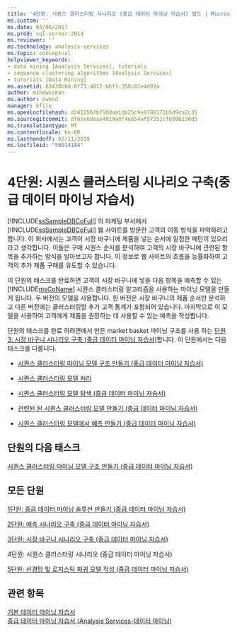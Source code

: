 ```yaml
---
title: '4단원: 시퀀스 클러스터링 시나리오 (중급 데이터 마이닝 자습서) 빌드 | Microsoft Docs'
ms.custom: ''
ms.date: 03/06/2017
ms.prod: sql-server-2014
ms.reviewer: ''
ms.technology: analysis-services
ms.topic: conceptual
helpviewer_keywords:
- data mining [Analysis Services], tutorials
- sequence clustering algorithms [Analysis Services]
- tutorials [Data Mining]
ms.assetid: 63436bbd-0f73-4012-b6f1-358c81e4d92a
author: minewiskan
ms.author: owend
manager: kfile
ms.openlocfilehash: d34125b7b750daa1da25c9e8788172b5d9ca2c35
ms.sourcegitcommit: dfb1e6deaa4919a0f4e654af57252cfb09613dd5
ms.translationtype: MT
ms.contentlocale: ko-KR
ms.lasthandoff: 02/11/2019
ms.locfileid: "56014184"
---
```

# <a name="lesson-4-building-a-sequence-clustering-scenario-intermediate-data-mining-tutorial"></a>4단원: 시퀀스 클러스터링 시나리오 구축(중급 데이터 마이닝 자습서)
  [!INCLUDE[ssSampleDBCoFull](../includes/sssampledbcofull-md.md)] 의 마케팅 부서에서 [!INCLUDE[ssSampleDBCoFull](../includes/sssampledbcofull-md.md)] 웹 사이트를 방문한 고객의 이동 방식을 파악하려고 합니다. 이 회사에서는 고객이 시장 바구니에 제품을 넣는 순서에 일정한 패턴이 있으리라고 생각합니다. 이들은 구매 시퀀스 순서를 분석하여 고객의 시장 바구니에 관련된 항목을 추가하는 방식을 알아보고자 합니다. 이 정보로 웹 사이트의 흐름을 능률화하여 고객의 추가 제품 구매를 유도할 수 있습니다.  
  
 이 단원의 태스크를 완료하면 고객이 시장 바구니에 넣을 다음 항목을 예측할 수 있는 [!INCLUDE[msCoName](../includes/msconame-md.md)] 시퀀스 클러스터링 알고리즘을 사용하는 마이닝 모델을 만들게 됩니다. 두 버전의 모델을 사용합니다. 한 버전은 시장 바구니의 제품 순서만 분석하고 다른 버전에는 클러스터링할 추가 고객 통계가 포함되어 있습니다. 마지막으로 이 모델을 사용하여 고객에게 제품을 권장하는 데 사용할 수 있는 예측을 작성합니다.  
  
 단원의 태스크를 완료 하려면에서 만든 market basket 마이닝 구조를 사용 하는 [단원 3: 시장 바구니 시나리오 구축 &#40;중급 데이터 마이닝 자습서&#41;](../../2014/tutorials/lesson-3-building-a-market-basket-scenario-intermediate-data-mining-tutorial.md)합니다. 이 단원에서는 다음 태스크를 다룹니다.  
  
-   [시퀀스 클러스터링 마이닝 모델 구조 만들기 &#40;중급 데이터 마이닝 자습서&#41;](../../2014/tutorials/create-sequence-clustering-mining-model-intermediate-data-mining.md)  
  
-   [시퀀스 클러스터링 모델 처리](../../2014/tutorials/processing-the-sequence-clustering-model.md)  
  
-   [시퀀스 클러스터링 모델 탐색 &#40;중급 데이터 마이닝 자습서&#41;](../../2014/tutorials/exploring-the-sequence-clustering-model-intermediate-data-mining-tutorial.md)  
  
-   [관련된 된 시퀀스 클러스터링 모델 만들기 &#40;중급 데이터 마이닝 자습서&#41;](../../2014/tutorials/creating-a-related-sequence-clustering-model-intermediate-data-mining-tutorial.md)  
  
-   [시퀀스 클러스터링 모델에서 예측 만들기 &#40;중급 데이터 마이닝 자습서&#41;](../../2014/tutorials/create-predictions-on-model-intermediate-data-mining-tutorial.md)  
  
## <a name="next-task-in-lesson"></a>단원의 다음 태스크  
 [시퀀스 클러스터링 마이닝 모델 구조 만들기 &#40;중급 데이터 마이닝 자습서&#41;](../../2014/tutorials/create-sequence-clustering-mining-model-intermediate-data-mining.md)  
  
## <a name="all-lessons"></a>모든 단원  
 [1단원: 중급 데이터 마이닝 솔루션 만들기 &#40;중급 데이터 마이닝 자습서&#41;](../../2014/tutorials/lesson-1-create-solution-intermediate-data-mining-tutorial.md)  
  
 [2단원: 예측 시나리오 구축 &#40;중급 데이터 마이닝 자습서&#41;](../../2014/tutorials/lesson-2-building-a-forecasting-scenario-intermediate-data-mining-tutorial.md)  
  
 [3단원: 시장 바구니 시나리오 구축 &#40;중급 데이터 마이닝 자습서&#41;](../../2014/tutorials/lesson-3-building-a-market-basket-scenario-intermediate-data-mining-tutorial.md)  
  
 4단원: 시퀀스 클러스터링 시나리오 (중급 데이터 마이닝 자습서)  
  
 [5단원: 신경망 및 로지스틱 회귀 모델 작성 &#40;중급 데이터 마이닝 자습서&#41;](../../2014/tutorials/lesson-5-build-models-intermediate-data-mining-tutorial.md)  
  
## <a name="see-also"></a>관련 항목  
 [기본 데이터 마이닝 자습서](../../2014/tutorials/basic-data-mining-tutorial.md)   
 [중급 데이터 마이닝 자습서 &#40;Analysis Services-데이터 마이닝&#41;](../../2014/tutorials/intermediate-data-mining-tutorial-analysis-services-data-mining.md)  
  
  
